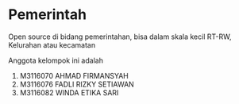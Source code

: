 # Pemerintah
Open source di bidang pemerintahan, bisa dalam skala kecil RT-RW, Kelurahan atau kecamatan

Anggota kelompok ini adalah
1. M3116070	AHMAD FIRMANSYAH 
2. M3116076	FADLI RIZKY SETIAWAN 
3. M3116082	WINDA ETIKA SARI 
